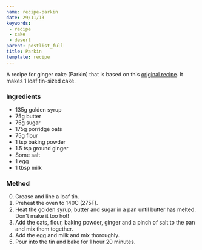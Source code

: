 ```yaml
---
name: recipe-parkin
date: 29/11/13
keywords:
 - recipe
 - cake
 - desert
parent: postlist_full
title: Parkin
template: recipe
---
```


A recipe for ginger cake (Parkin) that is based on this [original recipe](http://www.nigella.com/recipes/view/yorkshire-parkin-2546). It makes 1 loaf tin-sized cake.

### Ingredients

- 135g golden syrup
- 75g butter
- 75g sugar
- 175g porridge oats
- 75g flour
- 1 tsp baking powder
- 1.5 tsp ground ginger
- Some salt
- 1 egg
- 1 tbsp milk

### Method

0. Grease and line a loaf tin.
0. Preheat the oven to 140C (275F).
1. Heat the golden syrup, butter and sugar in a pan until butter has melted. Don't make it too hot!
2. Add the oats, flour, baking powder, ginger and a pinch of salt to the pan and mix them together.
3. Add the egg and milk and mix thoroughly.
4. Pour into the tin and bake for 1 hour 20 minutes.
